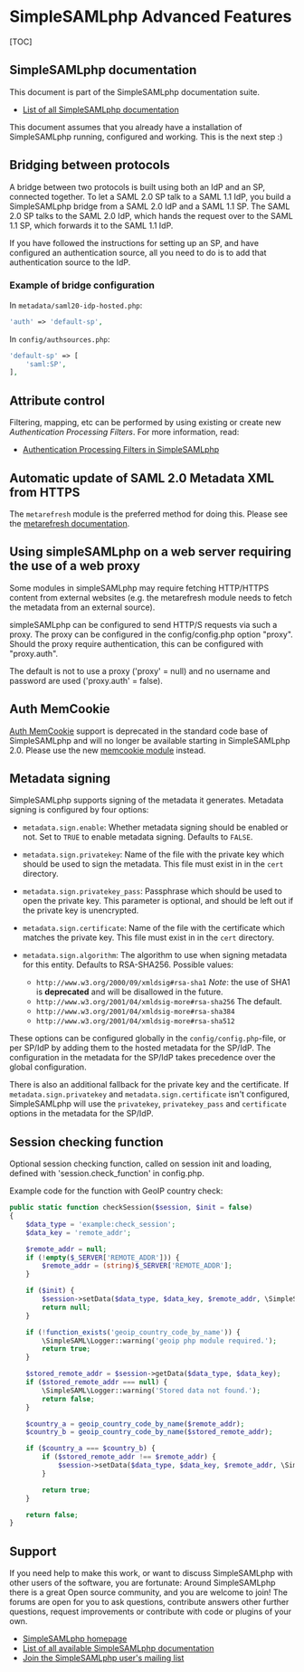 # SimpleSAMLphp Advanced Features

[TOC]

## SimpleSAMLphp documentation

This document is part of the SimpleSAMLphp documentation suite.

- [List of all SimpleSAMLphp documentation](http://simplesamlphp.org/docs)

This document assumes that you already have a installation of
SimpleSAMLphp running, configured and working. This is the next
step :)

## Bridging between protocols

A bridge between two protocols is built using both an IdP and an SP, connected together.
To let a SAML 2.0 SP talk to a SAML 1.1 IdP, you build a SimpleSAMLphp bridge from a SAML 2.0 IdP and a SAML 1.1 SP.
The SAML 2.0 SP talks to the SAML 2.0 IdP, which hands the request over to the SAML 1.1 SP, which forwards it to the SAML 1.1 IdP.

If you have followed the instructions for setting up an SP, and have configured an authentication source, all you need to do is to add that authentication source to the IdP.

### Example of bridge configuration

In `metadata/saml20-idp-hosted.php`:

```php
'auth' => 'default-sp',
```

In `config/authsources.php`:

```php
'default-sp' => [
    'saml:SP',
],
```

## Attribute control

Filtering, mapping, etc can be performed by using existing or create new *Authentication Processing Filters*. For more information, read:

- [Authentication Processing Filters in SimpleSAMLphp](simplesamlphp-authproc)

## Automatic update of SAML 2.0 Metadata XML from HTTPS

The `metarefresh` module is the preferred method for doing this.
Please see the [metarefresh documentation](/docs/contrib_modules/metarefresh/simplesamlphp-automated_metadata).

## Using simpleSAMLphp on a web server requiring the use of a web proxy

Some modules in simpleSAMLphp may require fetching HTTP/HTTPS content from external websites (e.g. the metarefresh module needs to fetch the metadata from an external source).

simpleSAMLphp can be configured to send HTTP/S requests via such a proxy. The proxy can be configured in the config/config.php option "proxy". Should the proxy require authentication, this can be configured with "proxy.auth".

The default is not to use a proxy ('proxy' = null) and no username and password are used ('proxy.auth' = false).

## Auth MemCookie

[Auth MemCookie](http://authmemcookie.sourceforge.net/) support is deprecated in the standard code base of SimpleSAMLphp
 and will no longer be available starting in SimpleSAMLphp 2.0. Please use the new
 [memcookie module](https://github.com/simplesamlphp/simplesamlphp-module-memcookie) instead.

## Metadata signing

SimpleSAMLphp supports signing of the metadata it generates. Metadata signing is configured by four options:

- `metadata.sign.enable`: Whether metadata signing should be enabled or not. Set to `TRUE` to enable metadata signing. Defaults to `FALSE`.
- `metadata.sign.privatekey`: Name of the file with the private key which should be used to sign the metadata. This file must exist in in the `cert` directory.
- `metadata.sign.privatekey_pass`: Passphrase which should be used to open the private key. This parameter is optional, and should be left out if the private key is unencrypted.
- `metadata.sign.certificate`: Name of the file with the certificate which matches the private key. This file must exist in in the `cert` directory.
- `metadata.sign.algorithm`: The algorithm to use when signing metadata for this entity. Defaults to RSA-SHA256. Possible values:

  - `http://www.w3.org/2000/09/xmldsig#rsa-sha1`
     *Note*: the use of SHA1 is **deprecated** and will be disallowed in the future.
  - `http://www.w3.org/2001/04/xmldsig-more#rsa-sha256`
     The default.
  - `http://www.w3.org/2001/04/xmldsig-more#rsa-sha384`
  - `http://www.w3.org/2001/04/xmldsig-more#rsa-sha512`

These options can be configured globally in the `config/config.php`-file, or per SP/IdP by adding them to the hosted metadata for the SP/IdP. The configuration in the metadata for the SP/IdP takes precedence over the global configuration.

There is also an additional fallback for the private key and the certificate. If `metadata.sign.privatekey` and `metadata.sign.certificate` isn't configured, SimpleSAMLphp will use the `privatekey`, `privatekey_pass` and `certificate` options in the metadata for the SP/IdP.

## Session checking function

Optional session checking function, called on session init and loading, defined with 'session.check_function' in config.php.

Example code for the function with GeoIP country check:

```php
public static function checkSession($session, $init = false)
{
    $data_type = 'example:check_session';
    $data_key = 'remote_addr';

    $remote_addr = null;
    if (!empty($_SERVER['REMOTE_ADDR'])) {
        $remote_addr = (string)$_SERVER['REMOTE_ADDR'];
    }

    if ($init) {
        $session->setData($data_type, $data_key, $remote_addr, \SimpleSAML\Session::DATA_TIMEOUT_SESSION_END);
        return null;
    }

    if (!function_exists('geoip_country_code_by_name')) {
        \SimpleSAML\Logger::warning('geoip php module required.');
        return true;
    }

    $stored_remote_addr = $session->getData($data_type, $data_key);
    if ($stored_remote_addr === null) {
        \SimpleSAML\Logger::warning('Stored data not found.');
        return false;
    }

    $country_a = geoip_country_code_by_name($remote_addr);
    $country_b = geoip_country_code_by_name($stored_remote_addr);

    if ($country_a === $country_b) {
        if ($stored_remote_addr !== $remote_addr) {
            $session->setData($data_type, $data_key, $remote_addr, \SimpleSAML\Session::DATA_TIMEOUT_SESSION_END);
        }

        return true;
    }

    return false;
}
```

## Support

If you need help to make this work, or want to discuss
SimpleSAMLphp with other users of the software, you are fortunate:
Around SimpleSAMLphp there is a great Open source community, and
you are welcome to join! The forums are open for you to ask
questions, contribute answers other further questions, request
improvements or contribute with code or plugins of your own.

- [SimpleSAMLphp homepage](https://simplesamlphp.org)
- [List of all available SimpleSAMLphp documentation](https://simplesamlphp.org/docs/)
- [Join the SimpleSAMLphp user's mailing list](https://simplesamlphp.org/lists)
